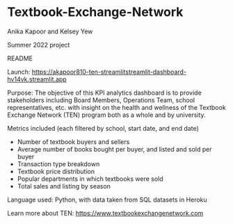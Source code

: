 # Textbook-Exchange-Network

Anika Kapoor and Kelsey Yew

Summer 2022 project

README

Launch: https://akapoor810-ten-streamlitstreamlit-dashboard-hv14vk.streamlit.app

Purpose: The objective of this KPI analytics dashboard is to provide stakeholders including Board Members, Operations Team, school representatives, etc. 
         with insight on the health and wellness of the Textbook Exchange Network (TEN) program both as a whole and by university.
         
Metrics included (each filtered by school, start date, and end date)
- Number of textbook buyers and sellers
- Average number of books bought per buyer, and listed and sold per buyer
- Transaction type breakdown
- Textbook price distribution
- Popular departments in which textbooks were sold
- Total sales and listing by season

Language used: Python, with data taken from SQL datasets in Heroku

Learn more about TEN: https://www.textbookexchangenetwork.com
